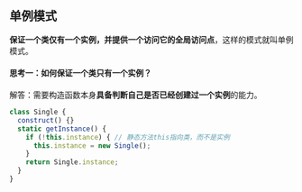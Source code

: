 ## 单例模式
**保证一个类仅有一个实例，并提供一个访问它的全局访问点**，这样的模式就叫单例模式。

#### 思考一：如何保证一个类只有一个实例？
解答：需要构造函数本身**具备判断自己是否已经创建过一个实例**的能力。
```javascript
class Single {
  construct() {}
  static getInstance() {
    if (!this.instance) { // 静态方法this指向类，而不是实例
      this.instance = new Single();
    }
    return Single.instance;
  }
}
```